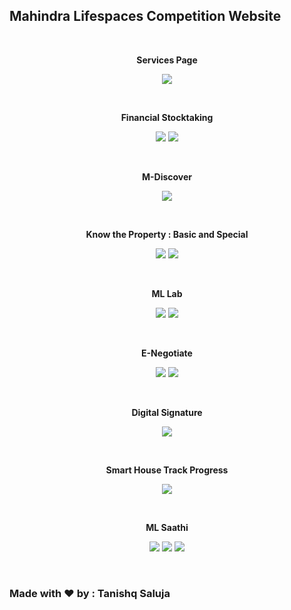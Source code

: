 ## Mahindra Lifespaces Competition Website
<br>
<p align="center">
  <b>Services Page</b>
</p> 
<p align="center">
  <img src="https://user-images.githubusercontent.com/35667308/66409191-d3c6b400-ea0d-11e9-9ebc-f03cc6a10785.png">  
</p>
  
<br>
<p align="center">
  <b>Financial Stocktaking</b>
</p> 
<p align="center">
  <img src="https://user-images.githubusercontent.com/35667308/66400161-96a6f580-e9fe-11e9-9485-971d8ef1e1f7.png">
  <img src="https://user-images.githubusercontent.com/35667308/66409335-14263200-ea0e-11e9-89b4-3cfda5df9e5c.png">
</p>
<br>

<p align="center">
  <b>M-Discover</b>
</p> 
<p align="center">
  <img src="https://user-images.githubusercontent.com/35667308/66409522-58193700-ea0e-11e9-8dfc-3cb8dc00e31c.png">
</p>
<br>

<p align="center">
  <b>Know the Property : Basic and Special</b>
</p> 
<p align="center">
  <img src="https://user-images.githubusercontent.com/35667308/66409522-58193700-ea0e-11e9-8dfc-3cb8dc00e31c.png">
  <img src="https://user-images.githubusercontent.com/35667308/66409769-9dd5ff80-ea0e-11e9-9e2c-f6cce5cb513d.png">  
</p>
<br>

<p align="center">
  <b>ML Lab</b>
</p> 
<p align="center">
  <img src="https://user-images.githubusercontent.com/35667308/66409883-ccec7100-ea0e-11e9-9e4e-5a5255fddf62.png">
  <img src="https://user-images.githubusercontent.com/35667308/66409904-d4137f00-ea0e-11e9-8896-98558db3e8de.png">  
</p>
<br>


<p align="center">
  <b>E-Negotiate</b>
</p> 
<p align="center">
  <img src="https://user-images.githubusercontent.com/35667308/66410188-5308b780-ea0f-11e9-815f-0b3d3271194c.png">  
  <img src="https://user-images.githubusercontent.com/35667308/66410190-54d27b00-ea0f-11e9-9951-32face6a0ef4.png">  
</p>
<br>

<p align="center">
  <b>Digital Signature</b>
</p> 
<p align="center">
  <img src="https://user-images.githubusercontent.com/35667308/66410663-1ee1c680-ea10-11e9-954c-d1e5638a5196.png">  
</p>
<br>

<p align="center">
  <b>Smart House Track Progress</b>
</p> 
<p align="center">
  <img src="https://user-images.githubusercontent.com/35667308/66410777-505a9200-ea10-11e9-96b3-27b2182b41c2.png">  
</p>
<br>

<p align="center">
  <b>ML Saathi</b>
</p> 
<p align="center">
  <img src="https://user-images.githubusercontent.com/35667308/66410941-93b50080-ea10-11e9-94bd-6566707e1736.png">
  <img src="https://user-images.githubusercontent.com/35667308/66410940-93b50080-ea10-11e9-8a5e-ab2e0d4dc0ce.png">
  <img src="https://user-images.githubusercontent.com/35667308/66410942-93b50080-ea10-11e9-8948-089ce8fa6867.png">
</p>
<br>

### Made with :heart: by : Tanishq Saluja




